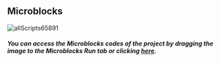 ## Microblocks

![allScripts65891](https://user-images.githubusercontent.com/111511331/201105540-0e145843-a2a7-49dc-b732-88dcbd146986.png)


##### You can access the Microblocks codes of the project by dragging the image to the Microblocks Run tab or clicking [here](https://microblocks.fun/run/microblocks.html#scripts=GP%20Scripts%0Adepends%20%27OLED%20Graphics%27%20%27PicoBricks%27%0A%0Ascript%20462%2054%20%7B%0Acomment%20%27Version%201.0%2C%20Peter%20Mathijssen%0A%0AThis%20project%20could%20be%20the%20basis%20for%20a%20school%20project.%20%0A%0AIt%20is%20based%20upon%20the%20classic%20Magic%208%20Ball%20game.%0Ahttps%3A%2F%2Fen.wikipedia.org%2Fwiki%2FMagic_8_Ball%0A%0ARules%3A%20Ask%20your%20PicoBricks%20a%20question%20and%20then%20press%20the%20button...%0A%0AHow%20could%20you%20make%20this%20nicer%3F%20%0A%0AThink%20about%20%3A%0A%2A%20Add%20a%20bigger%20button%0A%2A%20Add%20a%20bigger%20OLED%20screen%0A%2A%20Add%20more%20LEDs%0A%2A%20Make%20fancier%2Ffunnier%20sentences%0A%2A%20Build%20a%20magician%20that%20waves%20his%20arms%20with%20the%20help%20of%20servos%20and%20then%20displays%20the%20message.%0A%0AUse%20your%20imagination...%20%0A%20%0ARemark%3A%20As%20you%20can%20see%20sometimes%20the%20sentences%20are%20broken%20of%20in%20the%20middle%20of%20a%20word.%20Can%20you%20think%20of%20a%20solution%20for%20that%3F%27%0A%7D%0A%0Ascript%20462%20430%20%7B%0AwhenStarted%0AOLEDInit_I2C%20%27OLED_0.96in%27%20%273C%27%200%20false%0Aforever%20%7B%0A%20%20OLEDwrite%20%27Magic8PicoBricks%27%200%2030%20false%0A%20%20waitUntil%20%28pb_button%29%0A%20%20OLEDclear%0A%20%20pb_set_red_LED%20true%0A%20%20for%20i%203%20%7B%0A%20%20%20%20OLEDwrite%20%284%20-%20i%29%2060%2030%20false%0A%20%20%20%20waitMillis%201000%0A%20%20%20%20OLEDclear%0A%20%20%7D%0A%20%20OLEDwrite%20%28at%20%27random%27%20%28%27%5Bdata%3AmakeList%5D%27%20%27It%20is%20certain.%27%20%27It%20is%20decidedly%20so.%27%20%27Without%20a%20doubt.%27%20%27Yes%20definitely.%27%20%27You%20may%20rely%20on%20it.%27%20%27As%20I%20see%20it%2C%20yes.%27%20%27Most%20likely.%27%20%27Outlook%20good.%27%20%27Yes.%27%20%27Signs%20point%20to%20yes.%27%20%27Reply%20hazy%2C%20try%20again.%27%20%27Ask%20again%20later.%27%20%27Better%20not%20tell%20you%20now.%27%20%27Cannot%20predict%20now.%27%20%27Concentrate%20and%20ask%20again.%27%20%27Don%27%27t%20count%20on%20it.%27%20%27My%20reply%20is%20no.%27%20%27My%20sources%20say%20no.%27%20%27Outlook%20not%20so%20good.%27%20%27Very%20doubtful.%27%29%29%200%2025%20false%0A%20%20waitMillis%203000%0A%20%20pb_set_red_LED%20false%0A%20%20OLEDclear%0A%7D%0A%7D%0A%0A "here").
